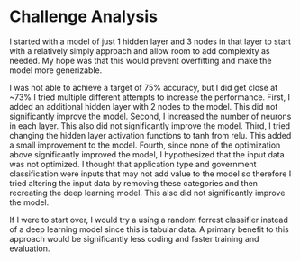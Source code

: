 # Challenge Analysis

I started with a model of just 1 hidden layer and 3 nodes in that layer to start with a relatively simply approach and allow room to add complexity as needed. My hope was that this would prevent overfitting and make the model more generizable.

I was not able to achieve a target of 75% accuracy, but I did get close at ~73% 
I tried multiple different attempts to increase the performance.
First, I added an additional hidden layer with 2 nodes to the model. This did not significantly improve the model.
Second, I increased the number of neurons in each layer. This also did not significantly improve the model.
Third, I tried changing the hidden layer activation functions to tanh from relu. This added a small improvement to the model.
Fourth, since none of the optimization above significantly improved the model, I hypothesized that the input data was not optimized. I thought that application type and government classification were inputs that may not add value to the model so therefore I tried altering the input data by removing these categories and then recreating the deep learning model. This also did not significantly improve the model.

If I were to start over, I would try a using a random forrest classifier instead of a deep learning model since this is tabular data. A primary benefit to this approach would be significantly less coding and faster training and evaluation.
